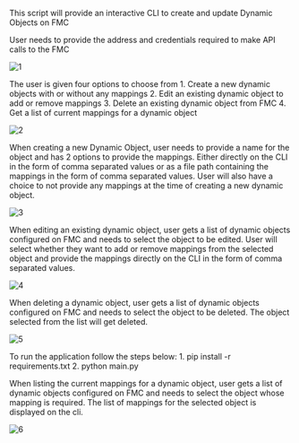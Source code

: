 This script will provide an interactive CLI to create and update Dynamic Objects on FMC

User needs to provide the address and credentials required to make API calls to the FMC

![1](https://user-images.githubusercontent.com/55170586/116532353-c4fc6680-a8fd-11eb-910a-d15a4dbb2541.png)


The user is given four options to choose from
	1. Create a new dynamic objects with or without any mappings
	2. Edit an existing dynamic object to add or remove mappings
	3. Delete an existing dynamic object from FMC
	4. Get a list of current mappings for a dynamic object 

![2](https://user-images.githubusercontent.com/55170586/116532364-c75ec080-a8fd-11eb-8516-ffb7c48be7e9.png)


When creating a new Dynamic Object, user needs to provide a name for the object and has 2 options to provide the mappings. Either directly on the CLI in the form of comma separated values  or as a file path containing the mappings in the form of comma separated values.
User will also have a choice to not provide any mappings at the time of creating a new dynamic object.

![3](https://user-images.githubusercontent.com/55170586/116532367-c9288400-a8fd-11eb-81fc-b5c84cb4b81a.png)


When editing an existing dynamic object, user gets a list of dynamic objects  configured on FMC and needs to select the object to be edited. User will select whether they want to add or remove mappings from the selected object and provide the mappings directly on the CLI in the form of comma separated values. 


![4](https://user-images.githubusercontent.com/55170586/116532375-caf24780-a8fd-11eb-8ccb-ac2c0ec67891.png)

When deleting a dynamic object, user gets a list of dynamic objects configured on FMC and needs to select the object to be deleted. The object selected from the list will get deleted.


![5](https://user-images.githubusercontent.com/55170586/116532379-cb8ade00-a8fd-11eb-9cfd-0c4bac329ea9.png)



To run the application follow the steps below:
	1. pip install -r requirements.txt
	2. python main.py



When listing the current mappings for a dynamic object, user gets a list of dynamic objects configured on FMC and needs to select the object whose mapping is required. The list of mappings for the selected object is displayed on the cli.

![6](https://user-images.githubusercontent.com/55170586/116532382-cc237480-a8fd-11eb-95e2-f6dc47d79879.png)
